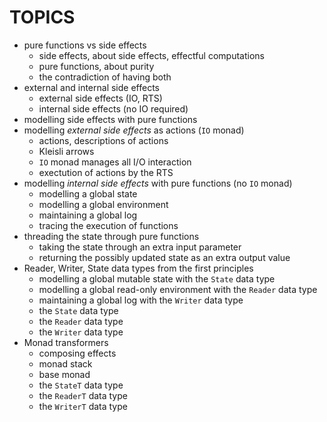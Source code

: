 # TOPICS

- pure functions vs side effects
  - side effects, about side effects, effectful computations
  - pure functions, about purity
  - the contradiction of having both
- external and internal side effects
  - external side effects (IO, RTS)
  - internal side effects (no IO required)
- modelling side effects with pure functions
- modelling *external side effects* as actions (`IO` monad)
  - actions, descriptions of actions
  - Kleisli arrows
  - `IO` monad manages all I/O interaction
  - exectution of actions by the RTS
- modelling *internal side effects* with pure functions (no `IO` monad)
  - modelling a global state
  - modelling a global environment
  - maintaining a global log
  - tracing the execution of functions
- threading the state through pure functions
  - taking the state through an extra input parameter
  - returning the possibly updated state as an extra output value
- Reader, Writer, State data types from the first principles
  - modelling a global mutable state with the `State` data type
  - modelling a global read-only environment with the `Reader` data type
  - maintaining a global log with the `Writer` data type
  - the `State` data type
  - the `Reader` data type
  - the `Writer` data type
- Monad transformers
  - composing effects
  - monad stack
  - base monad
  - the `StateT` data type
  - the `ReaderT` data type
  - the `WriterT` data type
